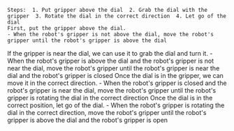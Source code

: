 
    Steps:  1. Put gripper above the dial  2. Grab the dial with the gripper  3. Rotate the dial in the correct direction  4. Let go of the dial
    First, put the gripper above the dial.
    - When the robot's gripper is not above the dial, move the robot's gripper until the robot's gripper is above the dial
   If the gripper is near the dial, we can use it to grab the dial and turn it.
    - When the robot's gripper is above the dial and the robot's gripper is not near the dial, move the robot's gripper until the robot's gripper is near the dial and the robot's gripper is closed
    Once the dial is in the gripper, we can move it in the correct direction.
    - When the robot's gripper is closed and the robot's gripper is near the dial, move the robot's gripper until the robot's gripper is rotating the dial in the correct direction 
    Once the dial is in the correct position, let go of the dial.
    - When the robot's gripper is rotating the dial in the correct direction, move the robot's gripper until the robot's gripper is above the dial and the robot's gripper is open